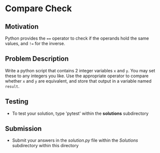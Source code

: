 # Compare Check

## Motivation
Python provides the `==` operator to check if the operands hold the same values, and `!=` for the inverse. 

## Problem Description
Write a python script that contains 2 integer variables `x` and `y`. You may set these to any
integers you like. Use the appropriate operator to compare whether `x` and `y` are equivalent, and store that output in a variable named `result`.

## Testing
* To test your solution, type 'pytest' within the **solutions** subdirectory

## Submission
* Submit your answers in the *solution.py* file within the *Solutions* subdirectory within this directory
